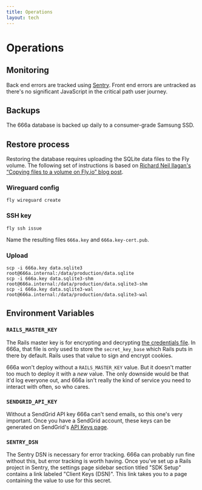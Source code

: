 ```yaml
---
title: Operations
layout: tech
---
```


# Operations

## Monitoring

Back end errors are tracked using [Sentry](https://sentry.io/). Front end errors are untracked as there's no significant JavaScript in the critical path user journey.

## Backups

The 666a database is backed up daily to a consumer-grade Samsung SSD.

## Restore process

Restoring the database requires uploading the SQLite data files to the Fly volume. The following set of instructions is based on [Richard Neil Ilagan's “Copying files to a volume on Fly.io” blog post](https://www.richardneililagan.com/posts/copying-files-to-fly-io-volume/). 

### Wireguard config

```
fly wireguard create
```

### SSH key

```
fly ssh issue
```

Name the resulting files `666a.key` and `666a.key-cert.pub`.

### Upload

```
scp -i 666a.key data.sqlite3 root@666a.internal:/data/production/data.sqlite
scp -i 666a.key data.sqlite3-shm root@666a.internal:/data/production/data.sqlite3-shm
scp -i 666a.key data.sqlite3-wal root@666a.internal:/data/production/data.sqlite3-wal
```

## Environment Variables

### `RAILS_MASTER_KEY`

The Rails master key is for encrypting and decrypting [the credentials file](https://github.com/666ase/666a/blob/main/config/credentials.yml.enc). In 666a, that file is only used to store the `secret_key_base` which Rails puts in there by default. Rails uses that value to sign and encrypt cookies.

666a won't deploy without a `RAILS_MASTER_KEY` value. But it doesn't matter too much to deploy it with a _new_ value. The only downside would be that it'd log everyone out, and 666a isn't really the kind of service you need to interact with often, so who cares.

### `SENDGRID_API_KEY`

Without a SendGrid API key 666a can't send emails, so this one's very important. Once you have a SendGrid account, these keys can be generated on SendGrid's [API Keys page](https://app.sendgrid.com/settings/api_keys).

### `SENTRY_DSN`

The Sentry DSN is necessary for error tracking. 666a can probably run fine without this, but error tracking is worth having. Once you've set up a Rails project in Sentry, the settings page sidebar section titled "SDK Setup" contains a link labeled "Client Keys (DSN)". This link takes you to a page containing the value to use for this secret.